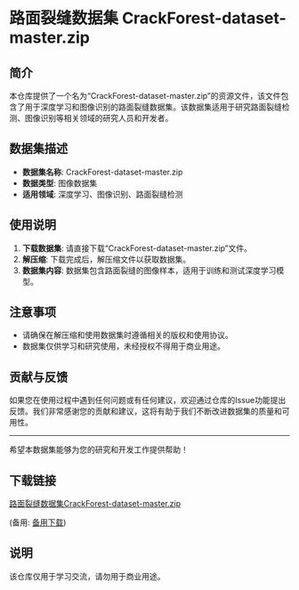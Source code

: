 # 路面裂缝数据集 CrackForest-dataset-master.zip

## 简介
本仓库提供了一个名为“CrackForest-dataset-master.zip”的资源文件，该文件包含了用于深度学习和图像识别的路面裂缝数据集。该数据集适用于研究路面裂缝检测、图像识别等相关领域的研究人员和开发者。

## 数据集描述
- **数据集名称**: CrackForest-dataset-master.zip
- **数据类型**: 图像数据集
- **适用领域**: 深度学习、图像识别、路面裂缝检测

## 使用说明
1. **下载数据集**: 请直接下载“CrackForest-dataset-master.zip”文件。
2. **解压缩**: 下载完成后，解压缩文件以获取数据集。
3. **数据集内容**: 数据集包含路面裂缝的图像样本，适用于训练和测试深度学习模型。

## 注意事项
- 请确保在解压缩和使用数据集时遵循相关的版权和使用协议。
- 数据集仅供学习和研究使用，未经授权不得用于商业用途。

## 贡献与反馈
如果您在使用过程中遇到任何问题或有任何建议，欢迎通过仓库的Issue功能提出反馈。我们非常感谢您的贡献和建议，这将有助于我们不断改进数据集的质量和可用性。

---

希望本数据集能够为您的研究和开发工作提供帮助！

## 下载链接
[路面裂缝数据集CrackForest-dataset-master.zip](https://pan.quark.cn/s/3f77c8ba4095) 

(备用: [备用下载](https://pan.baidu.com/s/1A1I1NpO87gMJ8S8pR-TD8g?pwd=1234))

## 说明

该仓库仅用于学习交流，请勿用于商业用途。
